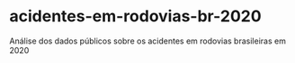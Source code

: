 # acidentes-em-rodovias-br-2020
Análise dos dados públicos sobre os acidentes em rodovias brasileiras em 2020

